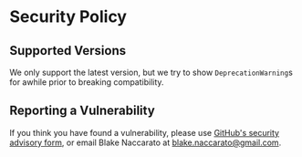 # Security Policy

## Supported Versions

We only support the latest version, but we try to show `DeprecationWarning`s for awhile prior to breaking compatibility.

## Reporting a Vulnerability

If you think you have found a vulnerability, please use [GitHub's security advisory form](https://github.com/pycross-org/matlab/advisories/new), or email Blake Naccarato at <blake.naccarato@gmail.com>.
